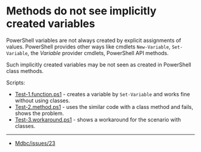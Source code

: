 
# Methods do not see implicitly created variables

PowerShell variables are not always created by explicit assignments of values.
PowerShell provides other ways like cmdlets `New-Variable`, `Set-Variable`,
the *Variable* provider cmdlets, PowerShell API methods.

Such implicitly created variables may be not seen as created in PowerShell class methods.

Scripts:

- [Test-1.function.ps1](Test-1.function.ps1) - creates a variable by `Set-Variable` and works fine without using classes.
- [Test-2.method.ps1](Test-2.method.ps1) - uses the similar code with a class method and fails, shows the problem.
- [Test-3.workaround.ps1](Test-3.workaround.ps1) - shows a workaround for the scenario with classes.

***

- [Mdbc/issues/23](https://github.com/nightroman/Mdbc/issues/23)
